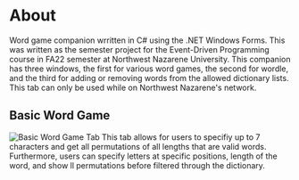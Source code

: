 # About
Word game companion wrritten in C# using the .NET Windows Forms. This was written as the semester project for the Event-Driven Programming course in FA22 semester
at Northwest Nazarene University. This companion has three windows, the first for various word games, the second for wordle, and the third for adding or removing words
from the allowed dictionary lists. This tab can only be used while on Northwest Nazarene's network. 

## Basic Word Game 
![Basic Word Game Tab](Screenshot_20221223_013731.png)
This tab allows for users to specifiy up to 7 characters and get all permutations of all lengths that are valid words. Furthermore, users can
specify letters at specific positions, length of the word, and show ll permutations before filtered through the dictionary.


